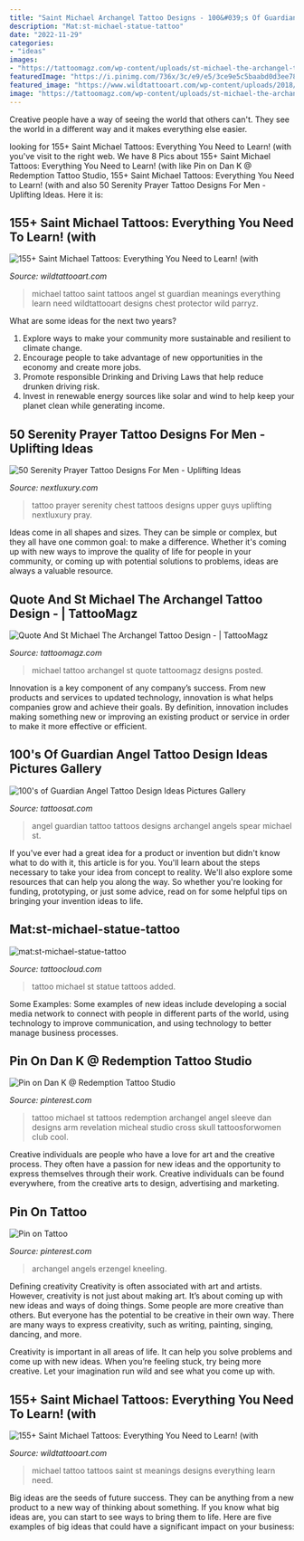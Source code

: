 ```yaml
---
title: "Saint Michael Archangel Tattoo Designs - 100&#039;s Of Guardian Angel Tattoo Design Ideas Pictures Gallery"
description: "Mat:st-michael-statue-tattoo"
date: "2022-11-29"
categories:
- "ideas"
images:
- "https://tattoomagz.com/wp-content/uploads/st-michael-the-archangel-tattoo-dymphnas-road-st-michael-the-archangel-85388.jpg"
featuredImage: "https://i.pinimg.com/736x/3c/e9/e5/3ce9e5c5baabd0d3ee78c19cf7a90b3f.jpg"
featured_image: "https://www.wildtattooart.com/wp-content/uploads/2018/10/Saint-Michael-Tattoos-2510181.jpg"
image: "https://tattoomagz.com/wp-content/uploads/st-michael-the-archangel-tattoo-dymphnas-road-st-michael-the-archangel-85388.jpg"
---
```



Creative people have a way of seeing the world that others can't. They see the world in a different way and it makes everything else easier.

	

		
looking for 155+ Saint Michael Tattoos: Everything You Need to Learn! (with you've visit to the right web. We have 8 Pics about 155+ Saint Michael Tattoos: Everything You Need to Learn! (with like Pin on Dan K @ Redemption Tattoo Studio, 155+ Saint Michael Tattoos: Everything You Need to Learn! (with and also 50 Serenity Prayer Tattoo Designs For Men - Uplifting Ideas. Here it is:
		
    
## 155+ Saint Michael Tattoos: Everything You Need To Learn! (with

<img loading=lazy src="https://www.wildtattooart.com/wp-content/uploads/2018/10/Saint-Michael-Tattoos-25101821.jpg" onerror="this.onerror=null;this.src='https://tse4.mm.bing.net/th?id=OIP.t2QIMsoQPGBcENUd2EaU2wHaHa&amp;pid=15.1';" alt="155+ Saint Michael Tattoos: Everything You Need to Learn! (with">

_Source: wildtattooart.com_

>michael tattoo saint tattoos angel st guardian meanings everything learn need wildtattooart designs chest protector wild parryz. 

	

What are some ideas for the next two years?
1. Explore ways to make your community more sustainable and resilient to climate change.
2. Encourage people to take advantage of new opportunities in the economy and create more jobs.
3. Promote responsible Drinking and Driving Laws that help reduce drunken driving risk.
4. Invest in renewable energy sources like solar and wind to help keep your planet clean while generating income.

    
## 50 Serenity Prayer Tattoo Designs For Men - Uplifting Ideas

<img loading=lazy src="http://nextluxury.com/wp-content/uploads/guys-upper-chest-tattoo-with-serenity-prayer-design.jpg" onerror="this.onerror=null;this.src='https://tse4.mm.bing.net/th?id=OIP.ciAlTDmHVnJMvS8zGvBrPwHaHa&amp;pid=15.1';" alt="50 Serenity Prayer Tattoo Designs For Men - Uplifting Ideas">

_Source: nextluxury.com_

>tattoo prayer serenity chest tattoos designs upper guys uplifting nextluxury pray. 

	

Ideas come in all shapes and sizes. They can be simple or complex, but they all have one common goal: to make a difference. Whether it's coming up with new ways to improve the quality of life for people in your community, or coming up with potential solutions to problems, ideas are always a valuable resource.

    
## Quote And St Michael The Archangel Tattoo Design - | TattooMagz

<img loading=lazy src="https://tattoomagz.com/wp-content/uploads/st-michael-the-archangel-tattoo-dymphnas-road-st-michael-the-archangel-85388.jpg" onerror="this.onerror=null;this.src='https://tse3.mm.bing.net/th?id=OIP.qytCNdCgJA-THeNxw_k4OgHaLH&amp;pid=15.1';" alt="Quote And St Michael The Archangel Tattoo Design - | TattooMagz">

_Source: tattoomagz.com_

>michael tattoo archangel st quote tattoomagz designs posted. 

	

Innovation is a key component of any company’s success. From new products and services to updated technology, innovation is what helps companies grow and achieve their goals. By definition, innovation includes making something new or improving an existing product or service in order to make it more effective or efficient.

    
## 100&#039;s Of Guardian Angel Tattoo Design Ideas Pictures Gallery

<img loading=lazy src="http://tattoosat.com/wp-content/uploads/2014/11/Guardian-Angel-Tattoo2.jpg" onerror="this.onerror=null;this.src='https://tse3.mm.bing.net/th?id=OIP.N5v2EO0zNb4rbMiooXnmOQHaN8&amp;pid=15.1';" alt="100&#039;s of Guardian Angel Tattoo Design Ideas Pictures Gallery">

_Source: tattoosat.com_

>angel guardian tattoo tattoos designs archangel angels spear michael st. 

	

If you've ever had a great idea for a product or invention but didn't know what to do with it, this article is for you. You'll learn about the steps necessary to take your idea from concept to reality. We'll also explore some resources that can help you along the way. So whether you're looking for funding, prototyping, or just some advice, read on for some helpful tips on bringing your invention ideas to life.

    
## Mat:st-michael-statue-tattoo

<img loading=lazy src="https://tattoocloud.com/system/images/tatties/000/075/787/web/phone_upload.jpg?1484549574" onerror="this.onerror=null;this.src='https://tse3.mm.bing.net/th?id=OIP.ZrSMcPuqhmTtaBJWiV27QwHaHa&amp;pid=15.1';" alt="mat:st-michael-statue-tattoo">

_Source: tattoocloud.com_

>tattoo michael st statue tattoos added. 

	

Some Examples:
Some examples of new ideas include developing a social media network to connect with people in different parts of the world, using technology to improve communication, and using technology to better manage business processes.

    
## Pin On Dan K @ Redemption Tattoo Studio

<img loading=lazy src="https://i.pinimg.com/736x/4e/65/0a/4e650a829148a7df37bc6d26bc274969.jpg" onerror="this.onerror=null;this.src='https://tse2.mm.bing.net/th?id=OIP.Gu2ZG1Tx26beioFdkTUdXwHaNB&amp;pid=15.1';" alt="Pin on Dan K @ Redemption Tattoo Studio">

_Source: pinterest.com_

>tattoo michael st tattoos redemption archangel angel sleeve dan designs arm revelation micheal studio cross skull tattoosforwomen club cool. 

	

Creative individuals are people who have a love for art and the creative process. They often have a passion for new ideas and the opportunity to express themselves through their work. Creative individuals can be found everywhere, from the creative arts to design, advertising and marketing.

    
## Pin On Tattoo

<img loading=lazy src="https://i.pinimg.com/736x/3c/e9/e5/3ce9e5c5baabd0d3ee78c19cf7a90b3f.jpg" onerror="this.onerror=null;this.src='https://tse2.mm.bing.net/th?id=OIP.YaGFYxexcj-6gcmTuGgm9gHaJ4&amp;pid=15.1';" alt="Pin on Tattoo">

_Source: pinterest.com_

>archangel angels erzengel kneeling. 

	

Defining creativity
Creativity is often associated with art and artists. However, creativity is not just about making art. It’s about coming up with new ideas and ways of doing things.
Some people are more creative than others. But everyone has the potential to be creative in their own way. There are many ways to express creativity, such as writing, painting, singing, dancing, and more.

Creativity is important in all areas of life. It can help you solve problems and come up with new ideas. When you’re feeling stuck, try being more creative. Let your imagination run wild and see what you come up with.

    
## 155+ Saint Michael Tattoos: Everything You Need To Learn! (with

<img loading=lazy src="https://www.wildtattooart.com/wp-content/uploads/2018/10/Saint-Michael-Tattoos-2510181.jpg" onerror="this.onerror=null;this.src='https://tse2.mm.bing.net/th?id=OIP.aEfXYodYtEPKJzGgA2DpPgHaHa&amp;pid=15.1';" alt="155+ Saint Michael Tattoos: Everything You Need to Learn! (with">

_Source: wildtattooart.com_

>michael tattoo tattoos saint st meanings designs everything learn need. 

	

Big ideas are the seeds of future success. They can be anything from a new product to a new way of thinking about something. If you know what big ideas are, you can start to see ways to bring them to life. Here are five examples of big ideas that could have a significant impact on your business:

